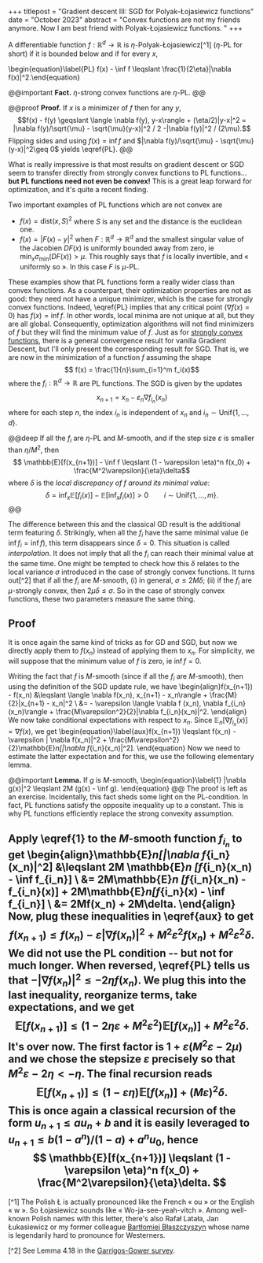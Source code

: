 +++
titlepost = "Gradient descent III: SGD for Polyak-Łojasiewicz functions"
date = "October 2023"
abstract = "Convex functions are not my friends anymore. Now I am best friend with Polyak-Łojasiewicz functions. "
+++

A differentiable function $f:\mathbb{R}^d \to \mathbb{R}$ is $\eta$-Polyak-Łojasiewicz[^1] ($\eta$-PL for short) if it is bounded below and if for every $x$, 

\begin{equation}\label{PL} f(x) - \inf f \leqslant \frac{1}{2\eta}|\nabla f(x)|^2.\end{equation}

@@important
**Fact.** $\eta$-strong convex functions are $\eta$-PL.
@@

@@proof **Proof.** If $x$ is a minimizer of $f$ then for any $y$, $$f(x) - f(y) \geqslant \langle \nabla f(y), y-x\rangle + (\eta/2)|y-x|^2 = |\nabla f(y)/\sqrt{\mu} - \sqrt{\mu}(y-x)|^2 / 2 -|\nabla f(y)|^2 / (2\mu).$$
Flipping sides and using $f(x) = \inf f$ and $|\nabla f(y)/\sqrt{\mu} - \sqrt{\mu}(y-x)|^2\geq 0$ yields \eqref{PL}. 
@@

What is really impressive is that most results on gradient descent or SGD seem to transfer directly from strongly convex functions to PL functions... **but PL functions need not even be convex!** This is a great leap forward for optimization, and it's quite a recent finding. 

Two important examples of PL functions which are not convex are 
- $f(x) = \mathrm{dist}(x,S)^2$ where $S$ is any set and the distance is the euclidean one.  
- $f(x) = |F(x) - y|^2$ when $F:\mathbb{R}^d \to \mathbb{R}^d$ and the smallest singular value of the Jacobien $DF(x)$ is uniformly bounded away from zero, ie $\min_x \sigma_{\min}(DF(x))>\mu$. This roughly says that $f$ is locally invertible, and « uniformly so ».  In this case $F$ is $\mu$-PL. 

These examples show that PL functions form a really wider class than convex functions. As a counterpart, their optimization properties are not as good: they need not have a unique minimizer, which is the case for strongly convex functions. Indeed, \eqref{PL} implies that any critical point ($\nabla f (x) = 0$) has $f(x) = \inf f$. In other words, local minima are not unique at all, but they are all global. Consequently, optimization algorithms will not find minimizers of $f$ but they will find the minimum value of $f$.  Just as for [strongly convex functions](/posts/gradient/), there is a general convergence result for vanilla Gradient Descent, but I'll only present the corresponding result for SGD. That is, we are now in the minimization of a function $f$ assuming the shape
$$ f(x) = \frac{1}{n}\sum_{i=1}^m f_i(x)$$
where the $f_i : \mathbb{R}^d \to \mathbb{R}$ are PL functions. The SGD is given by the updates
$$ x_{n+1} = x_n - \varepsilon_n \nabla f_{i_n}(x_n)$$
where for each step $n$, the index $i_n$ is independent of $x_n$ and $i_n \sim \mathrm{Unif}\{1,\dotsc, d\}$. 
 

@@deep
If all the $f_i$ are $\eta$-PL and $M$-smooth, and if the step size $\varepsilon$ is smaller than $\eta / M^2$, then
$$ \mathbb{E}[f(x_{n+1})] - \inf f \leqslant (1 - \varepsilon \eta)^n f(x_0) + \frac{M^2\varepsilon}{\eta}\delta$$
where $\delta$ is the *local discrepancy of $f$ around its minimal value*: 
$$\delta = \inf_x \mathbb{E}[f_i(x)] - \mathbb{E}[\inf_x f_i(x)]>0 \qquad i \sim \mathrm{Unif}\{1, \dotsc, m\}. $$
@@

The difference between this and the classical GD result is the additional term featuring $\delta$. Strikingly, when all the $f_i$ have the same minimal value (ie $\inf f_i = \inf f$), this term disappears since $\delta = 0$. This situation is called *interpolation*. It does not imply that all the $f_i$ can reach their minimal value at the same time. One might be tempted to check how this $\delta$ relates to the local variance $\sigma$ introduced in the case of strongly convex functions. It turns out[^2] that if all the $f_i$ are $M$-smooth, (i) in general, $\sigma \leqslant 2M\delta$;  (ii) if the $f_i$ are $\mu$-strongly convex, then $2\mu \delta \leqslant \sigma$. So in the case of strongly convex functions, these two parameters measure the same thing. 

## Proof

It is once again the same kind of tricks as for GD and SGD, but now we directly apply them to $f(x_n)$ instead of applying them to $x_n$. For simplicity, we will suppose that the minimum value of $f$ is zero, ie $\inf f  = 0$. 

Writing the fact that $f$ is $M$-smooth (since if all the $f_i$ are $M$-smooth), then using the definition of the SGD update rule, we have
\begin{align}f(x_{n+1}) - f(x_n) &\leqslant \langle \nabla f(x_n), x_{n+1} - x_n\rangle + \frac{M}{2}|x_{n+1} - x_n|^2 \\
&= - \varepsilon \langle \nabla f (x_n), \nabla f_{i_n}(x_n)\rangle + \frac{M\varepsilon^2}{2}|\nabla f_{i_n}(x_n)|^2.
\end{align}
We now take conditional expectations with respect to $x_n$. Since $\mathbb{E}_n[\nabla f_{i_n}(x)] = \nabla f (x)$, we get 
\begin{equation}\label{aux}f(x_{n+1}) \leqslant f(x_n) - \varepsilon | \nabla f(x_n)|^2 + \frac{M\varepsilon^2}{2}\mathbb{E}_n[|\nabla f_{i_n}(x_n)|^2]. \end{equation} 
Now we need to estimate the latter expectation and for this, we use the following elementary lemma. 

@@important **Lemma.** If $g$ is $M$-smooth, 
\begin{equation}\label{1}
|\nabla g(x)|^2 \leqslant 2M (g(x) - \inf g).
\end{equation}
@@
The proof is left as an exercise. Incidentally, this fact sheds some light on the PL-condition. In fact, PL functions satisfy the opposite inequality up to a constant. This is why PL functions efficiently replace the strong convexity assumption. 



Apply \eqref{1} to the $M$-smooth function $f_{i_n}$ to get \begin{align}\mathbb{E}_n[|\nabla f_{i_n}(x_n)|^2] &\leqslant 2M \mathbb{E}_n [f_{i_n}(x_n) - \inf f_{i_n}] \\
&= 2M\mathbb{E}_n [f_{i_n}(x_n) - f_{i_n}(x)] + 2M\mathbb{E}_n[f_{i_n}(x) - \inf f_{i_n}] \\
&= 2Mf(x_n) + 2M\delta.
\end{align}
Now, plug these inequalities in \eqref{aux} to get 
 $$f(x_{n+1}) \leqslant f(x_n) - \varepsilon | \nabla f(x_n)|^2 +  M^2\varepsilon^2 f(x_n) + M^2\varepsilon^2 \delta. $$
We did not use the PL condition -- but not for much longer. When reversed, \eqref{PL} tells us that $-|\nabla f(x_n)|^2 \leqslant -2\eta f(x_n)$. We plug this into the last inequality, reorganize terms, take expectations, and we get 
 $$\mathbb{E}[f(x_{n+1})] \leqslant  (1- 2\eta \varepsilon + M^2\varepsilon^2) \mathbb{E}[f(x_n)] + M^2\varepsilon^2 \delta. $$
It's over now. The first factor is $1 + \varepsilon (M^2\varepsilon - 2\mu)$ and we chose the stepsize $\varepsilon$ precisely so that $M^2\varepsilon - 2\eta < -\eta$. The final recursion reads 
$$ \mathbb{E}[f(x_{n+1})] \leqslant (1 - \varepsilon \eta)\mathbb{E}[f(x_n)] + (M\varepsilon)^2\delta.$$
This is once again a classical recursion of the form $u_{n+1} \leqslant a u_n + b$ and it is easily leveraged to $u_{n+1}\leqslant b(1 - a^n )/(1-a) + a^n u_0$, hence 
$$ \mathbb{E}[f(x_{n+1})] \leqslant (1 - \varepsilon \eta)^n f(x_0) +  \frac{M^2\varepsilon}{\eta}\delta. $$
---

[^1] The Polish Ł is actually pronounced like the French « ou » or the English « w ». So Łojasiewicz sounds like « Wo-ja-see-yeah-vitch ». Among well-known Polish names with this letter, there's also Rafał Latała, Jan Łukasiewicz or my former colleague [Bartłomiej Błaszczyszyn](https://www.di.ens.fr/~blaszczy/) whose name is legendarily hard to pronounce for Westerners. 

[^2] See Lemma 4.18 in the [Garrigos-Gower survey](https://arxiv.org/pdf/2301.11235.pdf). 